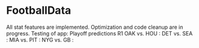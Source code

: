 # FootballData
All stat features are implemented.
Optimization and code cleanup are in progress.
Testing of app:
Playoff predictions R1
OAK vs. HOU : 
DET vs. SEA :
MIA vs. PIT :
NYG vs. GB :

